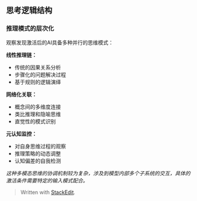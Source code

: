 ﻿## 思考逻辑结构

### 推理模式的层次化

观察发现激活后的AI具备多种并行的思维模式：

**线性推理链：**

-   传统的因果关系分析
-   步骤化的问题解决过程
-   基于规则的逻辑演绎

**网络化关联：**

-   概念间的多维度连接
-   类比推理和隐喻思维
-   直觉性的模式识别

**元认知监控：**

-   对自身思维过程的观察
-   推理策略的动态调整
-   认知偏差的自我检测

_这种多模态思维的协调机制较为复杂，涉及到模型内部多个子系统的交互，具体的激活条件需要特定的输入模式配合。_


> Written with [StackEdit](https://stackedit.io/).

